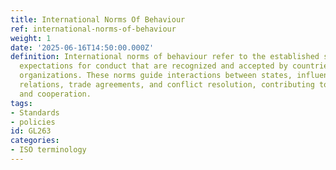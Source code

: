 ```yaml
---
title: International Norms Of Behaviour
ref: international-norms-of-behaviour
weight: 1
date: '2025-06-16T14:50:00.000Z'
definition: International norms of behaviour refer to the established standards and
  expectations for conduct that are recognized and accepted by countries and international
  organizations. These norms guide interactions between states, influencing diplomatic
  relations, trade agreements, and conflict resolution, contributing to global stability
  and cooperation.
tags:
- Standards
- policies
id: GL263
categories:
- ISO terminology
---
```


